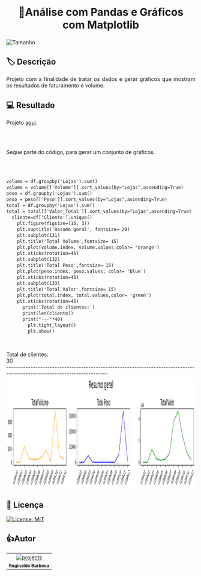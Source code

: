 <h1 align="center">🐼Análise com Pandas e Gráficos com Matplotlib</h1>
<span align="center">
<img align="center" height="30em" alt="Tamanho" src="https://img.shields.io/github/languages/code-size/reginaldo-projects/Analise_com_Pandas"/>
</span>
 
 
 
## 🏷 Descrição 

<p align="justify">
Projeto com a finalidade de tratar os dados e gerar gráficos que mostram os resultados de faturamento e volume.
<br />

</p>


## 💻 Resultado

<p>Projeto <a href="https://github.com/Reginaldo-projects/Analise_com_Pandas/blob/main/Modelagem%20com%20pandas%20Dash%20com%20Matplotlib.ipynb" target="_blank">aqui</a>.</p>

<br/>
<br/>
<p>Segue parte do código, para gerar um conjunto de gráficos.</p>
<br/>
<pre>
  <code>
volume = df.groupby('Lojas').sum()
volume = volume[['Volume']].sort_values(by="Lojas",ascending=True)
peso = df.groupby('Lojas').sum()
peso = peso[['Peso']].sort_values(by="Lojas",ascending=True)
total = df.groupby('Lojas').sum()
total = total[['Valor_Total']].sort_values(by="Lojas",ascending=True)
  cliente=df['Cliente'].unique()
    plt.figure(figsize=(15, 3))
    plt.suptitle('Resumo geral', fontsize= 20)
    plt.subplot(131)
    plt.title('Total Volume',fontsize= 15)
    plt.plot(volume.index, volume.values,color= 'orange')
    plt.xticks(rotation=45)
    plt.subplot(132)
    plt.title('Total Peso',fontsize= 15)
    plt.plot(peso.index, peso.values, color= 'blue')
    plt.xticks(rotation=45)
    plt.subplot(133)
    plt.title('Total Valor',fontsize= 15)
    plt.plot(total.index, total.values,color= 'green')
    plt.xticks(rotation=45)
      print('Total de clientes:')
      print(len(cliente))
      print("---"*40)
        plt.tight_layout()
        plt.show()


  </code>
</pre>
        Total de clientes:
        <br/>
30
<br/>
------------------------------------------------------------------------------------------------------------------------
<br/>
<img align="center" height="300em" src="output.png"/>
 


## 📌 Licença

[![License: MIT](https://img.shields.io/badge/License-MIT-yellow.svg)](https://github.com/Reginaldo-projects/Analise_com_Pandas/blob/main/LICENSE)



## 👍Autor

<table>
  <tr>
    <td align="center">
      <a href="https://github.com/Reginaldo-projects">
        <img src="https://avatars.githubusercontent.com/u/112530481" width="100px" alt="projects"/><br>
        <sub>
          <b>Reginaldo Barbosa</b>
        </sub>
      </a>
    </td>
  </tr>
</table>
